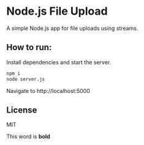 # Node.js File Upload

A simple Node.js app for file uploads using streams.

## How to run:

Install dependencies and start the server.

```bash
npm i
node server.js
```

Navigate to http://localhost:5000

## License

MIT

This word is **bold**
